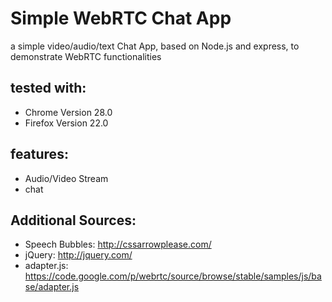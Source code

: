 Simple WebRTC Chat App
======

a simple video/audio/text Chat App, based on Node.js and express, to demonstrate WebRTC functionalities

tested with:
------------
 * Chrome Version 28.0
 * Firefox Version 22.0

features:
---------
 * Audio/Video Stream
 * chat

Additional Sources:
-------------------
 * Speech Bubbles: http://cssarrowplease.com/
 * jQuery: http://jquery.com/
 * adapter.js: https://code.google.com/p/webrtc/source/browse/stable/samples/js/base/adapter.js
